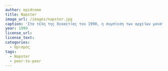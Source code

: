 ```yaml
---
author: epidrome
title: Napster 
image_url: /images/napster.jpg
caption: 'Στα τέλη της δεκαετίας του 1990, η συμπίεση των αρχείων μουσικής σε σχετικά μικρά αρχεία και ο εύκολος συνεργατικός διαμοιρασμός τους στο δίκτυο με το λογισμικό Napster άλλαξε μέσα σε πολύ λίγα χρόνια το οικονομικό μοντέλο της διανομής της μουσικής και συνεχίζει να επηρεάζει τον τρόπο που διανέμονται όλα τα ψηφιακά αγαθά.' 
year: 1999 
license_url: 
license_text: 
categories:
  - Ορισμός 
tags:
  - Napster 
  - peer-to-peer 
---
```


